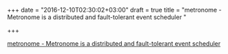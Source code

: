 +++
date = "2016-12-10T02:30:02+03:00"
draft = true
title = "metronome - Metronome is a distributed and fault-tolerant event scheduler "

+++

<p><a href="https://t.co/p4tMEHhLOY">metronome - Metronome is a distributed and fault-tolerant event scheduler </a></p>
